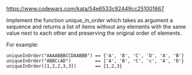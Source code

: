 https://www.codewars.com/kata/54e6533c92449cc251001667

Implement the function unique_in_order which takes as argument a sequence and returns a list of items without any 
elements with the same value next to each other and preserving the original order of elements.

For example:

    uniqueInOrder("AAAABBBCCDAABBB") == {'A', 'B', 'C', 'D', 'A', 'B'}
    uniqueInOrder("ABBCcAD")         == {'A', 'B', 'C', 'c', 'A', 'D'}
    uniqueInOrder([1,2,2,3,3])       == {1,2,3}